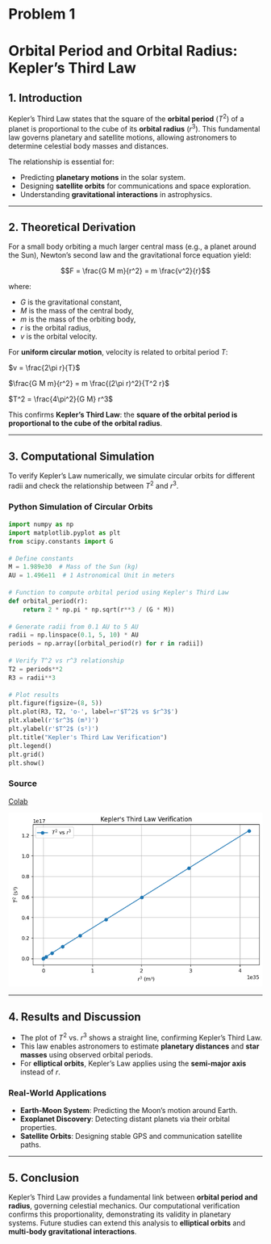 # Problem 1
# **Orbital Period and Orbital Radius: Kepler’s Third Law**  

## **1. Introduction**  
Kepler’s Third Law states that the square of the **orbital period** $(T^2)$ of a planet is proportional to the cube of its **orbital radius** $(r^3)$. This fundamental law governs planetary and satellite motions, allowing astronomers to determine celestial body masses and distances.  

The relationship is essential for:  
- Predicting **planetary motions** in the solar system.  
- Designing **satellite orbits** for communications and space exploration.  
- Understanding **gravitational interactions** in astrophysics.  
---
## **2. Theoretical Derivation**  
For a small body orbiting a much larger central mass (e.g., a planet around the Sun), Newton’s second law and the gravitational force equation yield:

$$F = \frac{G M m}{r^2} = m \frac{v^2}{r}$$

where:  
- $G$ is the gravitational constant,  
- $M$ is the mass of the central body,  
- $m$ is the mass of the orbiting body,  
- $r$ is the orbital radius,  
- $v$ is the orbital velocity.  

For **uniform circular motion**, velocity is related to orbital period $T$:

$v = \frac{2\pi r}{T}$


$\frac{G M m}{r^2} = m \frac{(2\pi r)^2}{T^2 r}$


$T^2 = \frac{4\pi^2}{G M} r^3$

This confirms **Kepler’s Third Law**: the **square of the orbital period is proportional to the cube of the orbital radius**.  

---

## **3. Computational Simulation**  

To verify Kepler’s Law numerically, we simulate circular orbits for different radii and check the relationship between $T^2$ and $r^3$.  

### **Python Simulation of Circular Orbits**  

```python
import numpy as np
import matplotlib.pyplot as plt
from scipy.constants import G

# Define constants
M = 1.989e30  # Mass of the Sun (kg)
AU = 1.496e11  # 1 Astronomical Unit in meters

# Function to compute orbital period using Kepler's Third Law
def orbital_period(r):
    return 2 * np.pi * np.sqrt(r**3 / (G * M))

# Generate radii from 0.1 AU to 5 AU
radii = np.linspace(0.1, 5, 10) * AU
periods = np.array([orbital_period(r) for r in radii])

# Verify T^2 vs r^3 relationship
T2 = periods**2
R3 = radii**3

# Plot results
plt.figure(figsize=(8, 5))
plt.plot(R3, T2, 'o-', label=r'$T^2$ vs $r^3$')
plt.xlabel(r'$r^3$ (m³)')
plt.ylabel(r'$T^2$ (s²)')
plt.title("Kepler's Third Law Verification")
plt.legend()
plt.grid()
plt.show()
```
### Source
[Colab](https://colab.research.google.com/drive/1Gzs6NYgJDfira_n9CpCjV6JsMjYsQ-4I)

![Example Image](https://github.com/tugcecicekli/solutions_repo/blob/main/docs/1%20Physics/2%20Gravity/Unknown-3.png?raw=true)

---

## **4. Results and Discussion**  

- The plot of $T^2$ vs. $r^3$ shows a straight line, confirming Kepler’s Third Law.  
- This law enables astronomers to estimate **planetary distances** and **star masses** using observed orbital periods.  
- For **elliptical orbits**, Kepler’s Law applies using the **semi-major axis** instead of $r$.  

### **Real-World Applications**  
- **Earth-Moon System**: Predicting the Moon’s motion around Earth.  
- **Exoplanet Discovery**: Detecting distant planets via their orbital properties.  
- **Satellite Orbits**: Designing stable GPS and communication satellite paths.  

---

## **5. Conclusion**  

Kepler’s Third Law provides a fundamental link between **orbital period and radius**, governing celestial mechanics. Our computational verification confirms this proportionality, demonstrating its validity in planetary systems. Future studies can extend this analysis to **elliptical orbits** and **multi-body gravitational interactions**. 
